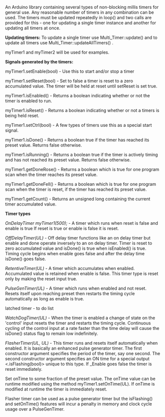 An Arduino library containing several types of non-blocking millis timers for general use.
Any reasonable number of timers in any combination can be used. The timers must be
updated repeatedly in loop() and two calls are provided for this - one for updating a single
timer instance and another for updating all timers at once.

**Updating timers:**
To update a single timer use Multi_Timer::update() and to update all timers use 
 Multi_Timer::updateAllTimers() .

 myTimer1 and myTimer2 will be used for examples.

 **Signals generated by the timers:**

 myTimer1.setEnable(bool) - Use this to start and/or stop a timer

 myTimer1.setReset(bool) - Set to false a timer is reset to a zero accumulated value. The timer
 will be held at reset until setReset is set true.

 myTimer1.isEnabled() - Returns a boolean indicating whether or not the timer is enabled to run.

 myTimer1.isReset() - Returns a boolean indicating whether or not a timers is being held reset.

 myTimer1.setCtrl(bool) - A few types of timers use this as a special start signal.

 myTimer1.isDone() - Returns a boolean true if the timer has reached its preset value. Returns false
 otherwise.

 myTimer1.isRunning() - Returns a boolean true if the timer is actively timing and has not reached its
 preset value. Returns false otherwise.

myTimer1.getDoneRose() - Returns a boolean which is true for one program scan when the timer reaches its
preset value.

myTimer1.getDoneFell() - Returns a boolean which is true for one program scan when the timer is reset, if
the timer has reached its preset value.

myTimer1.getCount() - Returns an unsigned long containing the current timer accumulated value.


 
 **Timer types**

 _OnDelayTimer myTimer1(500);_ - A timer which runs when reset is false and enable is true
If reset is true or enable is false it is reset.

_OffDelayTimer(UL)_ - Off delay timer functions like an on delay timer but enable and done
operate inversely to an on delay timer. Timer is reset to zero accumulated value and isDone() is true
when isEnabled() is true.  Timing cycle begins when enable goes false and after the delay time isDone()
goes false.

_RetentiveTimer(UL)_ - A timer which accumulates when enabled. Accumulated value is retained when enable
is false.  This timer type is reset only by making the reset input true.

_PulseGenTimer(UL)_ - A timer which runs when enabled and not reset. Resets itself upon reaching preset
then restarts the timing cycle automatically as long as enable is true.

latched timer - to do list

_WatchDogTimer(UL)_ - When the timer is enabled a change of state on the 'control' input resets the timer
and restarts the timing cycle.  Continuous cycling of the control input at a rate faster than the time
delay will cause the isDone() status flag to remain low indefinitely.

_FlasherTimer(UL, UL)_ - This timer runs and resets itself automatically when enabled. It is basically
an enhanced pulse generator timer. The first constructor argument specifies the period of the timer, say
one second. The second constructor argument specifies an ON time for a special output <.isFlashing(bool)> unique
to this type. If _Enable goes false the timer is reset immediately.

Set onTime to some fraction of the preset value. The onTime value can be runtime modified using the method
myTimer1.setOnTime(UL). If onTime is modified at runtime the timer is immediately reset.

Flasher timer can be used as a pulse generator timer but the isFlashing() and setOnTime() features will
incur a penalty in memory and clock cycle usage over a PulseGenTimer.


